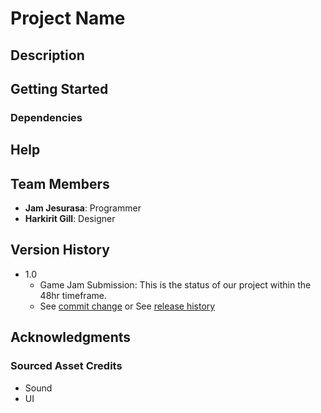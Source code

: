 # Project Name

## Description

## Getting Started

### Dependencies

## Help

## Team Members

* **Jam Jesurasa**: Programmer
* **Harkirit Gill**: Designer

## Version History

* 1.0
    * Game Jam Submission: This is the status of our project within the 48hr timeframe.
    * See [commit change]() or See [release history]()

<!-- ## License

This project is licensed under the [NAME HERE] License - see the LICENSE.md file for details -->

## Acknowledgments
### Sourced Asset Credits
* Sound
* UI

<!-- Inspiration, code snippets, etc.
* [awesome-readme](https://github.com/matiassingers/awesome-readme)
* [PurpleBooth](https://gist.github.com/PurpleBooth/109311bb0361f32d87a2)
* [dbader](https://github.com/dbader/readme-template)
* [zenorocha](https://gist.github.com/zenorocha/4526327)
* [fvcproductions](https://gist.github.com/fvcproductions/1bfc2d4aecb01a834b46) -->
